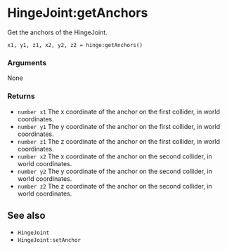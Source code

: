 <!--
category: reference
-->

HingeJoint:getAnchors
===

Get the anchors of the HingeJoint.

    x1, y1, z1, x2, y2, z2 = hinge:getAnchors()

### Arguments

None

### Returns

- `number x1` The x coordinate of the anchor on the first collider, in world coordinates.
- `number y1` The y coordinate of the anchor on the first collider, in world coordinates.
- `number z1` The z coordinate of the anchor on the first collider, in world coordinates.
- `number x2` The x coordinate of the anchor on the second collider, in world coordinates.
- `number y2` The y coordinate of the anchor on the second collider, in world coordinates.
- `number z2` The z coordinate of the anchor on the second collider, in world coordinates.

See also
---

- `HingeJoint`
- `HingeJoint:setAnchor`
